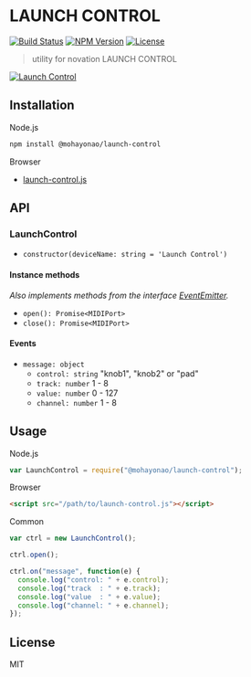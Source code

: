 # LAUNCH CONTROL
[![Build Status](http://img.shields.io/travis/mohayonao/launch-control.svg?style=flat-square)](https://travis-ci.org/mohayonao/launch-control)
[![NPM Version](http://img.shields.io/npm/v/@mohayonao/launch-control.svg?style=flat-square)](https://www.npmjs.org/package/@mohayonao/launch-control)
[![License](http://img.shields.io/badge/license-MIT-brightgreen.svg?style=flat-square)](http://mohayonao.mit-license.org/)

> utility for novation LAUNCH CONTROL

[![Launch Control](http://otononaru.appspot.com/cdn/git-hub/launch-control/launch-control.png)](http://www.h-resolution.com/novation/launchcontrol.php)

## Installation

Node.js

```sh
npm install @mohayonao/launch-control
```

Browser

- [launch-control.js](http://mohayonao.github.io/launch-control/build/launch-control.js)

## API
### LaunchControl
- `constructor(deviceName: string = 'Launch Control')`

#### Instance methods
_Also implements methods from the interface [EventEmitter](https://nodejs.org/api/events.html)._

- `open(): Promise<MIDIPort>`
- `close(): Promise<MIDIPort>`

#### Events

- `message: object`
  - `control: string` "knob1", "knob2" or "pad"
  - `track: number` 1 - 8
  - `value: number` 0 - 127
  - `channel: number` 1 - 8

## Usage

Node.js

```js
var LaunchControl = require("@mohayonao/launch-control");
```

Browser
```html
<script src="/path/to/launch-control.js"></script>
```

Common

```js
var ctrl = new LaunchControl();

ctrl.open();

ctrl.on("message", function(e) {
  console.log("control: " + e.control);
  console.log("track  : " + e.track);
  console.log("value  : " + e.value);
  console.log("channel: " + e.channel);
});
```

## License
MIT
